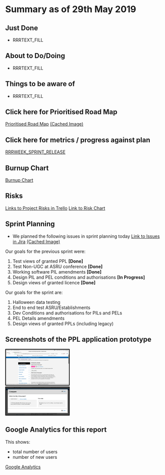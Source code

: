 # Summary as of 29th May 2019 

## Just Done
* RRRTEXT_FILL

## About to Do/Doing
* RRRTEXT_FILL

## Things to be aware of
* RRRTEXT_FILL

## Click here for Prioritised Road Map
[Prioritised Road Map](https://trello.com/b/p7x9hbPV/prioritised-roadmap)    [\(Cached Image\)](graphs/ASLRoadMap29052019.jpg)

## Click here for metrics / progress against plan
[RRRWEEK_SPRINT_RELEASE](graphs/progress29052019.png)

## Burnup Chart

[Burnup Chart](burnup29052019.md)

## Risks
[Links to Project Risks in Trello](https://trello.com/b/VuFuCL7t/risk-register-and-kpis-asl-delivery) 
[Link to Risk Chart](graphs/risk29052019.png)

## Sprint Planning
* We planned the following issues in sprint planning today [Link to Issues in Jira](https://jira.digital.homeoffice.gov.uk/secure/RapidBoard.jspa?rapidView=261)    [\(Cached Image\)](graphs/sprint29052019.png)

Our goals for the previous sprint were:
1. Test views of granted PPL **[Done]**
2. Test Non-UGC at ASRU conference **[Done]**
3. Working software PIL amendments **[Done]**
4. Design PIL and PEL conditions and authorisations **[In Progress]**
5. Design views of granted licence **[Done]**

Our goals for the sprint are:
1. Halloween data testing 
2. End to end test ASRU/Establishments 
3. Dev Conditions and authorisations for PILs and PELs 
4. PEL Details amendments 
5. Design views of granted PPLs (including legacy)

## Screenshots of the PPL application prototype
<a href="graphs/proto1_29052019.png"><img src="graphs/proto1_29052019.png" alt="HTML5 Icon" width="200" style="border:2px solid black"></a>
<br>
<a href="graphs/proto2_29052019.png"><img src="graphs/proto2_29052019.png" alt="HTML5 Icon" width="200" style="border:2px solid black"></a>
<br>

## Google Analytics for this report

This shows:
* total number of users
* number of new users

[Google Analytics](graphs/GA29052019.jpg)

